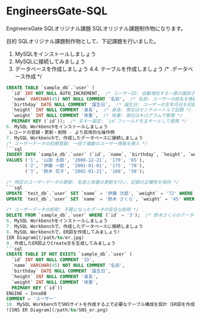 # EngineersGate-SQL
EngineersGate SQLオリジナル課題
SQLオリジナル課題制作物になります。

目的
SQLオリジナル課題制作物として、下記課題を行いました。

1. MySQLをインストールしましょう
2. MySQLに接続してみましょう
3. データベースを作成しましょう
4.4. テーブルを作成しましょう
    /* .データベース作成 */
```sql
CREATE TABLE `sample_db`.`user` (
  `id` INT NOT NULL AUTO_INCREMENT,  /* ユーザーID: 自動増加する一意の識別子 */
  `name` VARCHAR(45) NOT NULL COMMENT '名前',  /* 名前: ユーザーの姓名を格納 */
  `birthday` DATE NULL COMMENT '誕生日',  /* 誕生日: ユーザーの生年月日を記録 */
  `height` INT NULL COMMENT '身長',  /* 身長: 単位はセンチメートルで記録 */
  `weight` INT NULL COMMENT '体重',  /* 体重: 単位はキログラムで管理 */
  PRIMARY KEY (`id`));  /* 主キー設定: `id`フィールドを主キーとして使用 */
6. MySQL Workbenchをインストールしましょう
 レコードの登録・更新・削除 - より具体的な操作例
7. MySQL Workbenchで、作成したデータベースに接続しましょう
/* ユーザーデータの初期登録: 一括で複数のユーザー情報を挿入 */
```sql
INSERT INTO `sample_db`.`user` (`id`, `name`, `birthday`, `height`, `weight`)
VALUES ('1', '山田 太郎', '2000-12-21', '170', '65'),
       ('2', '伊藤 一郎', '2001-01-01', '175', '70'),
       ('3', '鈴木 花子', '2002-01-21', '160', '50');

/* 特定のユーザーデータの更新: 名前と体重の更新を行い、記録の正確性を保持 */
```sql
UPDATE `test_db`.`user` SET `name` = '伊藤 次郎', `weight` = '72' WHERE (`id` = '2');  /* 伊藤一郎のデータを更新 */
UPDATE `test_db`.`user` SET `name` = '鈴木 さくら', `weight` = '45' WHERE (`id` = '3');  /* 鈴木花子の名前と体重を更新 */

/* ユーザーデータの削除: 不要になったデータの安全な削除 */
DELETE FROM `sample_db`.`user` WHERE (`id` = '3');  /* 鈴木さくらのデータを削除 */
6. MySQL Workbenchをインストールしましょう
7. MySQL Workbenchで、作成したデータベースに接続しましょう
8. MySQL Workbenchで、ER図を作成してみましょう!
[ER Diagram](/path/to/er.jpg)
9. 作成したER図よりCreate文を生成してみましょう
```sql
CREATE TABLE IF NOT EXISTS `sample_db`.`user` (
  `id` INT NOT NULL COMMENT 'ID',
  `name` VARCHAR(45) NOT NULL COMMENT '名前',
  `birthday` DATE NULL COMMENT '誕生日',
  `height` INT NULL COMMENT '身長',
  `weight` INT NULL COMMENT '体重',
  PRIMARY KEY (`id`))
ENGINE = InnoDB
COMMENT = 'ユーザー'
10. MySQL WorkbenchでSNSサイトを作成する上で必要なテーブル構成を設計（ER図を作成する）してみましょう
![SNS ER Diagram](/path/to/SNS_er.png)

